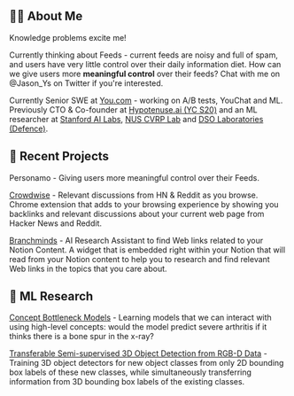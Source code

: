 ## 👨‍🦱 About Me

Knowledge problems excite me! 

Currently thinking about Feeds - current feeds are noisy and full of spam, and users have very little control over their daily information diet.
How can we give users more **meaningful control** over their feeds?
Chat with me on @Jason_Ys on Twitter if you're interested.

Currently Senior SWE at [You.com](https://you.com) - working on A/B tests, YouChat and ML. Previously CTO & Co-founder at [Hypotenuse.ai (YC S20)](https://hypotenuse.ai) and an ML researcher at [Stanford AI Labs](https://ai.stanford.edu/), [NUS CVRP Lab](https://www.comp.nus.edu.sg/~leegh/) and [DSO Laboratories (Defence)](https://www.dso.org.sg/).

## 🚀 Recent Projects

Personamo - Giving users more meaningful control over their Feeds.

[Crowdwise](https://usecrowdwise.com/) - Relevant discussions from HN & Reddit as you browse.
Chrome extension that adds to your browsing experience by showing you backlinks and relevant discussions about your current web page from Hacker News and Reddit.

[Branchminds](https://branchminds.com/) - AI Research Assistant to find Web links related to your Notion Content. A widget that is embedded right within your Notion that will read from your Notion content to help you to research and find relevant Web links in the topics that you care about.
 
## 🤖 ML Research

[Concept Bottleneck Models](https://github.com/yewsiang/ConceptBottleneck) - Learning models that we can interact with using high-level concepts: would the model predict severe arthritis if it thinks there is a bone spur in the x-ray?

[Transferable Semi-supervised 3D Object Detection from RGB-D Data](https://github.com/yewsiang/Transferable3D) - Training 3D object detectors for new object classes from only 2D bounding box labels of these new classes, while simultaneously transferring information from 3D bounding box labels of the existing classes.
